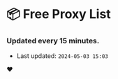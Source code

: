 # :package: Free Proxy List
### Updated every 15 minutes.

- Last updated: `2024-05-03 15:03`

:heart:
